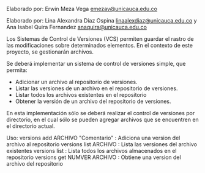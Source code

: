 Elaborado por: Erwin Meza Vega <emezav@unicauca.edu.co>

Elaborado por: 	Lina Alexandra Diaz Ospina <linaalexdiaz@unicauca.edu.co> y Ana Isabel Quira Fernandez <anaquira@unicauca.edu.co>

Los Sistemas de Control de Versiones (VCS) permiten guardar el rastro
de las modificaciones sobre determinados elementos. En el contexto de este
proyecto, se gestionarán archivos.

Se deberá implementar un sistema de control de versiones simple, que permita:

 * Adicionar un archivo al repositorio de versiones.
 * Listar las versiones de un archivo en el repositorio de versiones.
 * Listar todos los archivos existentes en el repositorio
 * Obtener la versión de un archivo del repositorio de versiones.

En esta implementación sólo se deberá realizar el control de versiones por
directorio, en el cual sólo se pueden agregar archivos que se encuentren en el
directorio actual.

Uso:
		versions add ARCHIVO "Comentario" : Adiciona una version del archivo al repositorio
		versions list ARCHIVO             : Lista las versiones del archivo existentes
        versions list                     : Lista todos los archivos almacenados en el repositorio
		versions get NUMVER ARCHIVO       : Obtiene una version del archivo del repositorio
